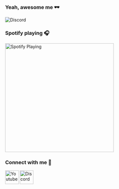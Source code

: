 ### Yeah, awesome me :dark_sunglasses:

![Discord](https://img.shields.io/discord/720326694271189124?label=Discord&logo=Discord)


### Spotify playing 🎧

[<img src="https://novatorem-seven-indol.vercel.app/api/spotify" alt="Spotify Playing" width="350" />](https://open.spotify.com/user/moxhaforeva)

### Connect with me :lips:
[<img align="left" alt="Youtube" width="44px" src="https://img.icons8.com/color/2x/youtube-play.png" />][youtube]
[<img align="left" alt="Discord" width="44px" src="https://i.ibb.co/YtNhB1V/icons8-discord-new-logo-48.png" />][discord]

<br/> <br/>

[youtube]: https://www.youtube.com/channel/UCQpilqDvkmxqJzm-zSLFNHA
[discord]: https://discord.gg/davU2SY
[webdevplaylist]: https://discord.gg/davU2SY
